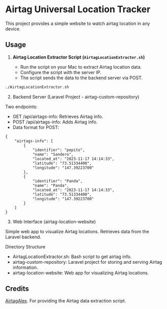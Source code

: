 # Airtag Universal Location Tracker

This project provides a simple website to watch airtag location in any device.

## Usage


1. **Airtag Location Extractor Script (`AirtagLocationExtractor.sh`)**

    - Run the script on your Mac to extract Airtag location data.
    - Configure the script with the server IP.
    - The script sends the data to the backend server via POST.

```bash
./AirtagLocationExtractor.sh
```

2. Backend Server (Laravel Project - airtag-custom-repository)

Two endpoints:

- GET /api/airtags-info: Retrieves Airtag info.
- POST /api/airtags-info: Adds Airtag info. 
- Data format for POST:

```
{
    "airtags-info": [
        {
            "identifier": "pepito",
            "name": "Sandero",
            "located_at": "2023-11-17 14:14:33",
            "latitude": "73.51334400",
            "longitude": "147.39223700"
        },
        {
            "identifier": "Panda",
            "name": "Panda",
            "located_at": "2023-11-17 14:14:33",
            "latitude": "73.51334400",
            "longitude": "147.39223700"
        }
    ]
}
```

3. Web Interface (airtag-location-website)

Simple web app to visualize Airtag locations.
Retrieves data from the Laravel backend.

Directory Structure
- AirtagLocationExtractor.sh: Bash script to get airtag info.
- airtag-custom-repository: Laravel project for storing and serving Airtag information.
- airtag-location-website: Web app for visualizing Airtag locations.

## Credits
[AirtagAlex](https://github.com/icepick3000/AirtagAlex). For providing the Airtag data extraction script.
